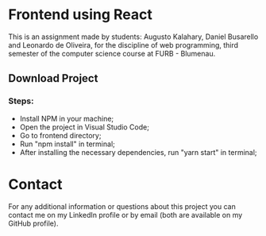 # Frontend using React

This is an assignment made by students: Augusto Kalahary, Daniel Busarello and Leonardo de Oliveira, for the discipline of web programming, third semester of the computer science course at FURB - Blumenau.

## Download Project

### Steps:

- Install NPM in your machine;
- Open the project in Visual Studio Code;
- Go to frontend directory;
- Run "npm install" in terminal;
- After installing the necessary dependencies, run "yarn start" in terminal;

# Contact

For any additional information or questions about this project you can contact me on my LinkedIn profile or by email (both are available on my GitHub profile).
